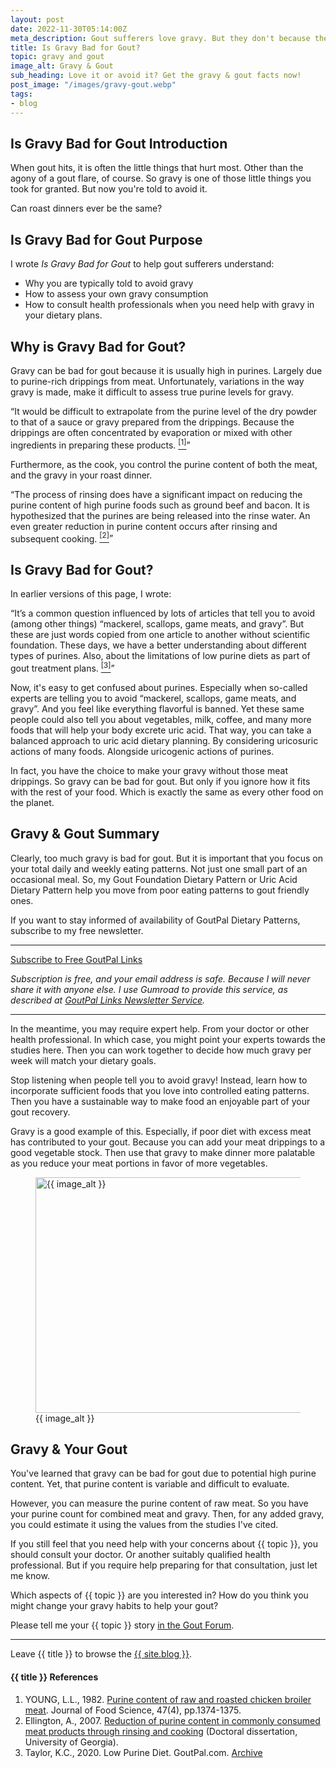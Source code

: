 ```yaml
---
layout: post
date: 2022-11-30T05:14:00Z
meta_description: Gout sufferers love gravy. But they don't because they worry about the purines. So why is gravy bad for gout? Get gout & gravy facts now!
title: Is Gravy Bad for Gout?
topic: gravy and gout
image_alt: Gravy & Gout
sub_heading: Love it or avoid it? Get the gravy & gout facts now!
post_image: "/images/gravy-gout.webp"
tags:
- blog
---
```

<h2 id="intro">Is Gravy Bad for Gout Introduction</h2>
<p>When gout hits, it is often the little things that hurt most. Other than the agony of a gout flare, of course. So gravy is one of those little things you took for granted. But now you're told to avoid it.</p>
<p>Can roast dinners ever be the same?</p>
<h2 id="intent">Is Gravy Bad for Gout Purpose</h2>
<p>I wrote <em>Is Gravy Bad for Gout</em> to help gout sufferers understand:</p>
<ul>
<li>Why you are typically told to avoid gravy</li>
<li>How to assess your own gravy consumption</li>
<li>How to consult health professionals when you need help with gravy in your dietary plans.</li>
</ul>
<h2 id="why">Why is Gravy Bad for Gout?</h2>
<p>Gravy can be bad for gout because it is usually high in purines.  Largely due to purine-rich drippings from meat. Unfortunately, variations in the way gravy is made, make it difficult to assess true purine levels for gravy.</p>
<p><q cite="https://doi.org/10.1111/j.1365-2621.1982.tb07689.x">It would be difficult to extrapolate from the purine level of the dry powder to that of a sauce or gravy prepared from the drippings. Because the drippings are often concentrated by evaporation or mixed with other ingredients in preparing these products. <a href="#ref1"><sup>[1]</sup></a></q></p>
<p>Furthermore, as the cook, you control the purine content of both the meat, and the gravy in your roast dinner.</p>
<p><q cite="https://getd.libs.uga.edu/pdfs/ellington_anna_k_200708_ms.pdf">The process of rinsing does have a significant impact on reducing the purine content of high purine foods such as ground beef and bacon. It is hypothesized that the purines are being released into the rinse water. An even greater reduction in purine content occurs after rinsing and subsequent cooking. <a href="#ref2"><sup>[2]</sup></a></q></p>
<h2 id="bad">Is Gravy Bad for Gout?</h2>
<p>In earlier versions of this page, I wrote:</p>
<p><q cite="https://web.archive.org/web/20200604092449/https://www.goutpal.com/1451/low-purine-diet/">It’s a common question influenced by lots of articles that tell you to avoid (among other things) “mackerel, scallops, game meats, and gravy”. But these are just words copied from one article to another without scientific foundation. These days, we have a better understanding about different types of purines. Also, about the limitations of low purine diets as part of gout treatment plans. <a href="#ref3"><sup>[3]</sup></a></q></p>
<p>Now, it's easy to get confused about purines. Especially when so-called experts are telling you to avoid “mackerel, scallops, game meats, and gravy”. And you feel like everything flavorful is banned. Yet these same people could also tell you about vegetables, milk, coffee, and many more foods that will help your body excrete uric acid. That way, you can take a balanced approach to uric acid dietary planning. By considering uricosuric actions of many foods. Alongside uricogenic actions of purines.</p>
<p>In fact, you have the choice to make your gravy without those meat drippings. So gravy can be bad for gout. But only if you ignore how it fits with the rest of your food. Which is exactly the same as every other food on the planet.</p>
<h2 id="summary">Gravy &amp; Gout Summary</h2>
<p>Clearly, too much gravy is bad for gout. But it is important that you focus on your total daily and weekly eating patterns. Not just one small part of an occasional meal. So, my Gout Foundation Dietary Pattern or Uric Acid Dietary Pattern help you move from poor eating patterns to gout friendly ones.</p>
<p>If you want to stay informed of availability of GoutPal Dietary Patterns, subscribe to my free newsletter.</p>
<script src="https://gumroad.com/js/gumroad.js" type="text/javascript"></script>
<hr><a class="gumroad-button" href="https://links.goutpal.com/l/wqmwjs?a=888958067&wanted=true&price=0" data-gumroad-single-product="true" target="_blank">Subscribe to Free GoutPal Links <span class="gumroad-button-logo"></span></a>
<p><i>Subscription is free, and your email address is safe. Because I will never share it with anyone else. I use Gumroad to provide this service, as described at <a href="https://goutpal.com/blog/goutpal-notifications/">GoutPal Links Newsletter Service</a>.</i></p><hr>
<p>In the meantime, you may require expert help. From your doctor or other health professional. In which case, you might point your experts towards the studies here. Then you can work together to decide how much gravy per week will match your dietary goals.</p>
<p>Stop listening when people tell you to avoid gravy! Instead, learn how to incorporate sufficient foods that you love into controlled eating patterns. Then you have a sustainable way to make food an enjoyable part of your gout recovery.</p>
<p>Gravy is a good example of this. Especially, if poor diet with excess meat has contributed to your gout. Because you can add your meat drippings to a good vegetable stock. Then use that gravy to make dinner more palatable as you reduce your meat portions in favor of more vegetables.</p>
<figure id="image" class="inner">
<img src="{{ post_image }}" alt="{{ image_alt }}"  width="610" height="377">
  <figcaption>{{ image_alt }}</figcaption>
</figure>
<h2 id="next">Gravy & Your Gout</h2>

You've learned that gravy can be bad for gout due to potential high purine content. Yet, that purine content is variable and difficult to evaluate.

However, you can measure the purine content of raw meat. So you have your purine count for combined meat and gravy. Then, for any added gravy, you could estimate it using the values from the studies I've cited. 

If you still feel that you need help with your concerns about {{ topic }}, you should consult your doctor. Or another suitably qualified health professional. But if you require help preparing for that consultation, just let me know. 

Which aspects of {{ topic }} are you interested in? How do you think you might change your gravy habits to help your gout?

Please tell me your {{ topic }} story <a href="https://links.goutpal.com/p/goutpal-links-gout-discussions?a=888958067">in the Gout Forum</a>.

<hr>
Leave {{ title }} to browse the <a href="/blog">{{ site.blog }}</a>.

<h4 id="refs">{{ title }} References</h4>
<ol>
	<li id="ref1">YOUNG, L.L., 1982. <a href="https://goutpal.info/blog/is-gravy-bad-for-gout/#chicken">Purine content of raw and roasted chicken broiler meat</a>. Journal of Food Science, 47(4), pp.1374-1375.</li>
	<li id="ref2">Ellington, A., 2007. <a href="https://goutpal.info/blog/is-gravy-bad-for-gout/#drippings">Reduction of purine content in commonly consumed meat products through rinsing and cooking</a> (Doctoral dissertation, University of Georgia).</li>
	<li id="ref3">Taylor, K.C., 2020. Low Purine Diet. GoutPal.com. <a href="https://web.archive.org/web/20200604092449/https://www.goutpal.com/1451/low-purine-diet/">Archive</a></li>
</ol>